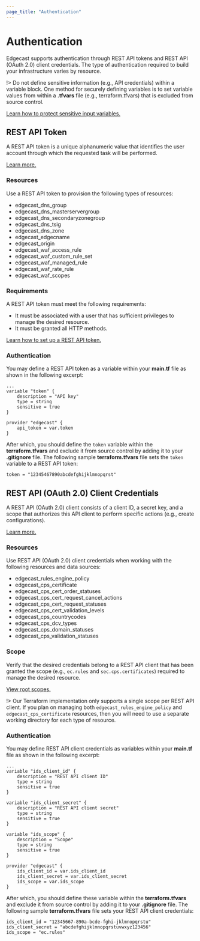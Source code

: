 ```yaml
---
page_title: "Authentication"
---
```


# Authentication
Edgecast supports authentication through REST API tokens and REST API (OAuth 2.0) client credentials. The type of authentication required to build your infrastructure varies by resource. 

!> Do not define sensitive information (e.g., API credentials) within a variable block. One method for securely defining variables is to set variable values from within a **.tfvars** file (e.g., terraform.tfvars) that is excluded from source control. 

[Learn how to protect sensitive input variables.](https://learn.hashicorp.com/tutorials/terraform/sensitive-variables)

## REST API Token
A REST API token is a unique alphanumeric value that identifies the user account through which the requested task will be performed.

[Learn more.](https://developer.edgecast.com/cdn/api/index.html#Introduction/Authentication.htm#RESTAPIToken)

### Resources
Use a REST API token to provision the following types of resources:
* edgecast_dns_group
* edgecast_dns_masterservergroup
* edgecast_dns_secondaryzonegroup
* edgecast_dns_tsig
* edgecast_dns_zone
* edgecast_edgecname
* edgecast_origin
* edgecast_waf_access_rule
* edgecast_waf_custom_rule_set
* edgecast_waf_managed_rule
* edgecast_waf_rate_rule
* edgecast_waf_scopes


### Requirements
A REST API token must meet the following requirements:
* It must be associated with a user that has sufficient privileges to manage the desired resource. 
* It must be granted all HTTP methods.

[Learn how to set up a REST API token.](https://docs.edgecast.com/cdn/#Getting_to_Know_the_Media_Control_Center/Web_Services_REST_API_Token.htm)

### Authentication
You may define a REST API token as a variable within your **main.tf** file as shown in the following excerpt: 

    ...
    variable "token" {
        description = "API key" 
        type = string
        sensitive = true
    }
    
    provider "edgecast" {
        api_token = var.token
    }

After which, you should define the `token` variable within the **terraform.tfvars** and exclude it from source control by adding it to your **.gitignore** file. The following sample **terraform.tfvars** file sets the `token` variable to a REST API token:

    token = "12345467890abcdefghijklmnopqrst"

## REST API (OAuth 2.0) Client Credentials
A REST API (OAuth 2.0) client consists of a client ID, a secret key, and a scope that authorizes this API client to perform specific actions (e.g., create configurations). 

[Learn more.](https://developer.edgecast.com/cdn/api/index.html#Identity/REST-API-OAuth-Client-Management.htm)

### Resources
Use REST API (OAuth 2.0) client credentials when working with the following resources and data sources:
* edgecast_rules_engine_policy
* edgecast_cps_certificate
* edgecast_cps_cert_order_statuses
* edgecast_cps_cert_request_cancel_actions
* edgecast_cps_cert_request_statuses
* edgecast_cps_cert_validation_levels
* edgecast_cps_countrycodes
* edgecast_cps_dcv_types
* edgecast_cps_domain_statuses
* edgecast_cps_validation_statuses

### Scope
Verify that the desired credentials belong to a REST API client that has been granted the scope (e.g., `ec.rules` and `sec.cps.certificates`) required to manage the desired resource. 

[View root scopes.](https://developer.edgecast.com/cdn/api/index.html#Identity/REST-API-OAuth-Client-Management.htm)

!> Our Terraform implementation only supports a single scope per REST API client. If you plan on managing both `edgecast_rules_engine_policy` and `edgecast_cps_certificate` resources, then you will need to use a separate working directory for each type of resource.

### Authentication
You may define REST API client credentials as variables within your **main.tf** file as shown in the following excerpt: 

    ...
    variable "ids_client_id" {
        description = "REST API client ID" 
        type = string
        sensitive = true
    }
    
    variable "ids_client_secret" {
        description = "REST API client secret" 
        type = string
        sensitive = true
    }
    
    variable "ids_scope" {
        description = "Scope" 
        type = string
        sensitive = true
    }
    
    provider "edgecast" {
        ids_client_id = var.ids_client_id
        ids_client_secret = var.ids_client_secret
        ids_scope = var.ids_scope
    }

After which, you should define these variable within the **terraform.tfvars** and exclude it from source control by adding it to your **.gitignore** file. The following sample **terraform.tfvars** file sets your REST API client credentials:

    ids_client_id = "12345667-890a-bcde-fghi-jklmnopqrstu"
    ids_client_secret = "abcdefghijklmnopqrstuvwxyz123456"
    ids_scope = "ec.rules"
